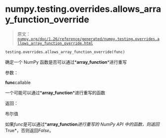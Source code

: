 # numpy.testing.overrides.allows_array_function_override

> 原文：[`numpy.org/doc/1.26/reference/generated/numpy.testing.overrides.allows_array_function_override.html`](https://numpy.org/doc/1.26/reference/generated/numpy.testing.overrides.allows_array_function_override.html)

```py
testing.overrides.allows_array_function_override(func)
```

确定一个 NumPy 函数是否可以通过*__array_function__*进行重写

参数：

**func**callable

一个可能可以通过*__array_function__*进行重写的函数

返回：

布尔值

如果*func*是可以通过*__array_function__*进行重写的 NumPy API 中的函数，则返回*True*，否则返回*False*。
